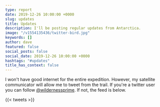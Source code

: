 ```yaml
---
type: report
date: 2019-12-26 10:00:00 +0000
slug: updates
title: Updates
description: I'll be posting regular updates from Antarctica.
image: "/v1554135436/twitter-bird.jpg"
keywords: []
author: dave
featured: false
social_posts: false
social_date: 2019-12-26 10:00:00 +0000
hashtags: "#updates"
title_has_context: false
---
```


I won't have good internet for the entire expedition. However, my satellite communicator will allow me to tweet from the trail. If you're a twitter user you can follow [@wildernessprime](https://twitter.com/wildernessprime). If not, the feed is below. 

{{< tweets >}}
